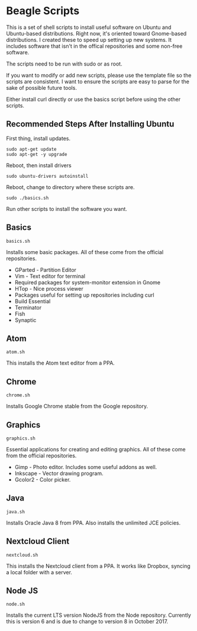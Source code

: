 Beagle Scripts
==============

This is a set of shell scripts to install useful software on Ubuntu and Ubuntu-based distributions. Right now, it's oriented toward Gnome-based distributions. I created these to speed up setting up new systems. It includes software that isn't in the offical repositories and some non-free software.

The scripts need to be run with sudo or as root.

If you want to modify or add new scripts, please use the template file so the scripts are consistent. I want to ensure the scripts are easy to parse for the sake of possible future tools.

Either install curl directly or use the basics script before using the other scripts.


Recommended Steps After Installing Ubuntu
-----------------------------------------
First thing, install updates.

    sudo apt-get update
    sudo apt-get -y upgrade

Reboot, then install drivers

    sudo ubuntu-drivers autoinstall

Reboot, change to directory where these scripts are.

    sudo ./basics.sh

Run other scripts to install the software you want.


Basics
------
    basics.sh

Installs some basic packages. All of these come from the official repositories.
* GParted  - Partition Editor
* Vim - Text editor for terminal
* Required packages for system-monitor extension in Gnome
* HTop - Nice process viewer
* Packages useful for setting up repositories including curl
* Build Essential
* Terminator
* Fish
* Synaptic


Atom
----
    atom.sh

This installs the Atom text editor from a PPA.


Chrome
------
    chrome.sh
    
Installs Google Chrome stable from the Google repository.


Graphics
--------
    graphics.sh

Essential applications for creating and editing graphics. All of these come from the official repositories.
* Gimp - Photo editor. Includes some useful addons as well.
* Inkscape - Vector drawing program.
* Gcolor2 - Color picker.


Java
----
    java.sh
    
Installs Oracle Java 8 from PPA. Also installs the unlimited JCE policies.


Nextcloud Client
----------------
    nextcloud.sh

This installs the Nextcloud client from a PPA. It works like Dropbox, syncing a local folder with a server.


Node JS
-------
    node.sh
    
Installs the current LTS version NodeJS from the Node repository. Currently this is version 6 and is due to change to version 8 in October 2017.


